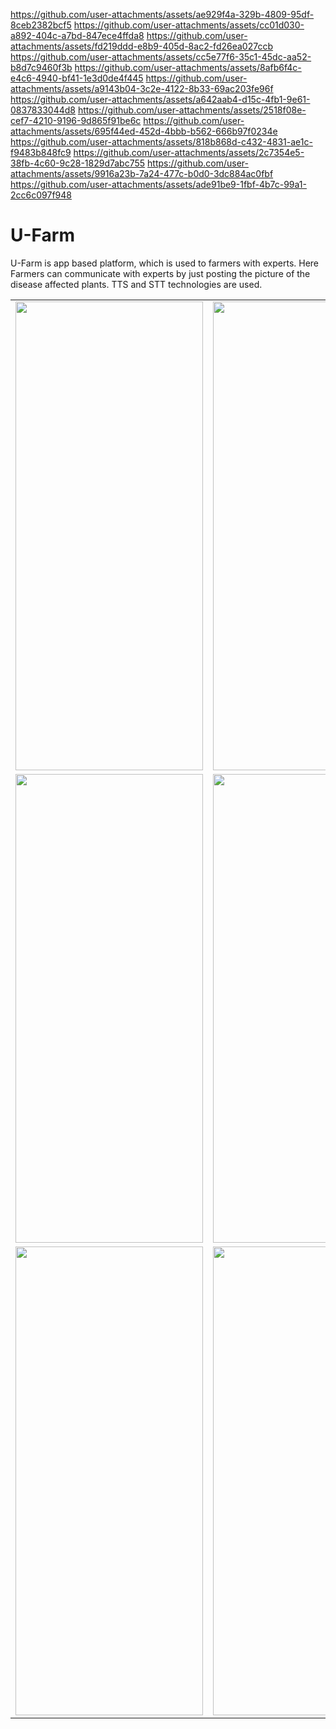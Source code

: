 

https://github.com/user-attachments/assets/ae929f4a-329b-4809-95df-8ceb2382bcf5
https://github.com/user-attachments/assets/cc01d030-a892-404c-a7bd-847ece4ffda8
https://github.com/user-attachments/assets/fd219ddd-e8b9-405d-8ac2-fd26ea027ccb
https://github.com/user-attachments/assets/cc5e77f6-35c1-45dc-aa52-b8d7c9460f3b
https://github.com/user-attachments/assets/8afb6f4c-e4c6-4940-bf41-1e3d0de4f445
https://github.com/user-attachments/assets/a9143b04-3c2e-4122-8b33-69ac203fe96f
https://github.com/user-attachments/assets/a642aab4-d15c-4fb1-9e61-0837833044d8
https://github.com/user-attachments/assets/2518f08e-cef7-4210-9196-9d865f91be6c
https://github.com/user-attachments/assets/695f44ed-452d-4bbb-b562-666b97f0234e
https://github.com/user-attachments/assets/818b868d-c432-4831-ae1c-f9483b848fc9
https://github.com/user-attachments/assets/2c7354e5-38fb-4c60-9c28-1829d7abc755
https://github.com/user-attachments/assets/9916a23b-7a24-477c-b0d0-3dc884ac0fbf
https://github.com/user-attachments/assets/ade91be9-1fbf-4b7c-99a1-2cc6c097f948
# U-Farm
U-Farm is app based platform, which is used to farmers with experts. Here Farmers can communicate with experts by just posting the picture of the disease affected plants. TTS and STT technologies are used.


<table>
  <tr>
    <td><img src="https://github.com/user-attachments/assets/fa7c7de9-f646-49fa-9e6f-1a48fc97bd87" width="300" height="750"></td>
    <td><img src="https://github.com/user-attachments/assets/1aed8d09-4d2f-4964-96c2-17a8601d1dfa" width="300" height="750"></td>
  </tr>
    <tr>
    <td><img src="https://github.com/user-attachments/assets/fa7c7de9-f646-49fa-9e6f-1a48fc97bd87" width="300" height="750"></td>
    <td><img src="https://github.com/user-attachments/assets/1aed8d09-4d2f-4964-96c2-17a8601d1dfa" width="300" height="750"></td>
  </tr>
    <tr>
    <td><img src="https://github.com/user-attachments/assets/fa7c7de9-f646-49fa-9e6f-1a48fc97bd87" width="300" height="750"></td>
    <td><img src="https://github.com/user-attachments/assets/1aed8d09-4d2f-4964-96c2-17a8601d1dfa" width="300" height="750"></td>
  </tr>
  
  
</table>
